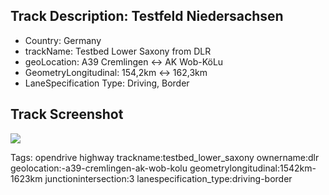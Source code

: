 ## Track Description: Testfeld Niedersachsen

- Country: Germany
- trackName: Testbed Lower Saxony from DLR
- geoLocation: A39 Cremlingen <-> AK Wob-KöLu
- GeometryLongitudinal: 154,2km <-> 162,3km
- LaneSpecification Type: Driving, Border

## Track Screenshot 

![](https://fileshare.oval.pepro.io/s/TBptJp3NfxmBQNA/download?login=DLR&password=Otq6F37nWnqwLrfIwokZ)



Tags:
opendrive
highway
trackname:testbed_lower_saxony
ownername:dlr
geolocation:-a39-cremlingen-ak-wob-kolu
geometrylongitudinal:1542km-1623km
junctionintersection:3
lanespecification_type:driving-border



